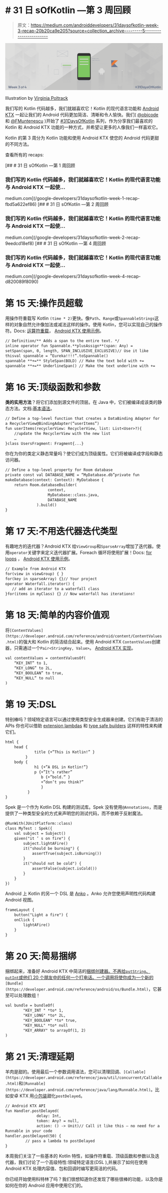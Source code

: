 # # 31 日 sOfKotlin —第 3 周回顾

> 原文：<https://medium.com/androiddevelopers/31daysofkotlin-week-3-recap-20b20ca9e205?source=collection_archive---------5----------------------->

![](img/4aaf6410f78be0e3a7a8e091ef0b2cbd.png)

Illustration by [Virginia Poltrack](https://twitter.com/VPoltrack)

我们写的 Kotlin 代码越多，我们就越喜欢它！Kotlin 的现代语言功能和 [Android KTX](https://github.com/android/android-ktx) 一起让我们的 Android 代码更加简洁、清晰和令人愉快。我们( [@objcode](https://twitter.com/objcode) 和 [@FMuntenescu](https://twitter.com/FMuntenescu) )开始了 [#31DaysOfKotlin](https://twitter.com/search?q=%2331DaysOfKotlin) 系列，作为分享我们最喜欢的 Kotlin 和 Android KTX 功能的一种方式，并希望让更多的人像我们一样喜欢它。

Kotlin 的第 3 周分为 Kotlin 功能和使用 Android KTX 使您的 Android 代码更甜的不同方法。

查看所有的 recaps:

[](/google-developers/31daysofkotlin-week-1-recap-fbd5a622ef86) [## # 31 日 sOfKotlin —第 1 周回顾

### 我们写的 Kotlin 代码越多，我们就越喜欢它！Kotlin 的现代语言功能与 Android KTX 一起使…

medium.com](/google-developers/31daysofkotlin-week-1-recap-fbd5a622ef86) [](/google-developers/31daysofkotlin-week-2-recap-9eedcd18ef8) [## # 31 日 sOfKotlin —第 2 周回顾

### 我们写的 Kotlin 代码越多，我们就越喜欢它！Kotlin 的现代语言功能与 Android KTX 一起使…

medium.com](/google-developers/31daysofkotlin-week-2-recap-9eedcd18ef8) [](/google-developers/31daysofkotlin-week-4-recap-d820089f8090) [## # 31 日 sOfKotlin —第 4 周回顾

### 我们写的 Kotlin 代码越多，我们就越喜欢它！Kotlin 的现代语言功能与 Android KTX 一起使…

medium.com](/google-developers/31daysofkotlin-week-4-recap-d820089f8090) 

# 第 15 天:操作员超载

用操作符重载写 Kotlin `(time * 2)`更快。像`Path`、`Range`或`SpannableStrings`这样的对象自然允许像加法或减法这样的操作。使用 Kotlin，您可以实现自己的操作符。Docs: [运算符重载](https://kotlinlang.org/docs/reference/operator-overloading.html#operator-overloading)， [Android KTX 使用示例](https://github.com/android/android-ktx/blob/master/src/main/java/androidx/core/text/SpannableString.kt#L32)。

```
// Definition/** Adds a span to the entire text. */
inline operator fun Spannable.**plusAssign**(span: Any) =
setSpan(span, 0, length, SPAN_INCLUSIVE_EXCLUSIVE)// Use it like thisval spannable = “Eureka!!!!”.toSpannable()
spannable **+=** StyleSpan(BOLD) // Make the text bold with +=
spannable **+=** UnderlineSpan() // Make the text underline with +=
```

# 第 16 天:顶级函数和参数

**类的实用方法**？将它们添加到源文件的顶层。在 Java 中，它们被编译成该类的静态方法。文档:[基本语法](https://kotlinlang.org/docs/reference/basic-syntax.html)。

```
// Define a top-level function that creates a DataBinding Adapter for a RecyclerView@BindingAdapter(“userItems”)
fun userItems(recyclerView: RecyclerView, list: List<User>?){
    //update the RecyclerView with the new list
    …
}class UsersFragment: Fragment{...}
```

你在为你的类定义静态常量吗？使它们成为顶级属性。它们将被编译成字段和静态访问器。

```
// Define a top-level property for Room database
private const val DATABASE_NAME = “MyDatabase.db”private fun makeDatabase(context: Context): MyDatabase {
    return Room.databaseBuilder(
                   context,
                   MyDatabase::class.java,
                   DATABASE_NAME
              ).build()
}
```

# 第 17 天:不用迭代器迭代类型

有趣地方的迭代器？Android KTX 给`ViewGroup`和`SparseArray`增加了迭代器。使用`operator`关键字来定义迭代器扩展。Foreach 循环将使用扩展！Docs: [for loops](https://kotlinlang.org/docs/reference/control-flow.html#for-loops) ， [Android KTX 使用示例](https://github.com/android/android-ktx/blob/master/src/main/java/androidx/core/view/ViewGroup.kt#L66)。

```
// Example from Android KTX
for(view in viewGroup) { }
for(key in sparseArray) {}// Your project
operator Waterfall.iterator() {
   // add an iterator to a waterfall class
}for(items in myClass) {} // Now waterfall has iterations!
```

# 第 18 天:简单的内容价值观

将`[ContentValues](https://developer.android.com/reference/android/content/ContentValues.html)`的强大和 Kotlin 的简洁结合起来。使用 Android KTX `ContentValues`创建器，只需通过一个`Pair<StringKey, Value>`。 [Android KTX 实现](https://github.com/android/android-ktx/blob/master/src/main/java/androidx/core/content/ContentValues.kt#L21)。

```
val contentValues = contentValuesOf(
    “KEY_INT” to 1,
    “KEY_LONG” to 2L,
    “KEY_BOOLEAN” to true,
    “KEY_NULL” to null
)
```

# 第 19 天:DSL

特别棒吗？领域特定语言可以通过使用类型安全生成器来创建。它们有助于清洁的 APIs 你也可以借助 [extension lambdas](https://kotlinlang.org/docs/reference/lambdas.html#function-literals-with-receiver) 和 [type safe builders](https://kotlinlang.org/docs/reference/type-safe-builders.html) 这样的特性来构建它们。

```
html {
    head {
             title {+”This is Kotlin!” }
         }
    body {
             h1 {+”A DSL in Kotlin!”}
             p {+”It’s rather”
                b {+”bold.” }
                +”don’t you think?”
                }
          }
}
```

Spek 是一个作为 Kotlin DSL 构建的测试库。Spek 没有使用`@Annotations`，而是提供了一种类型安全的方式来声明您的测试代码，而不依赖于反射魔法。

```
@RunWith(JUnitPlatform::class)
class MyTest : Spek({
    val subject = Subject()
    given("it ’ s on fire") {
        subject.lightAFire()
        it("should be burning") {
            assertTrue(subject.isBurning())
        }
        it("should not be cold") {
            assertFalse(subject.isCold())
        }
    }
})
```

Android 上 Kotlin 的另一个 DSL 是 [Anko](https://github.com/Kotlin/anko) 。Anko 允许您使用声明性代码构建 Android 视图。

```
frameLayout {
    button("Light a fire") {
    onClick {
        lightAFire()
    }
}
```

# 第 20 天:简易捆绑

捆绑起来，准备好 Android KTX 中简洁的[捆绑创建器。不再给`putString`、`putInt`或他们 20 个朋友中的任何一个打电话。一个调用将使你成为一个新的](https://github.com/android/android-ktx/blob/master/src/main/java/androidx/core/os/Bundle.kt#L27)`[Bundle](https://developer.android.com/reference/android/os/Bundle.html)`，它甚至可以处理数组！

```
val bundle = bundleOf(
        "KEY_INT " *to* 1,
        "KEY_LONG" *to* 2L,
        "KEY_BOOLEAN" *to* true,
        "KEY_NULL" *to* null
        "KEY_ARRAY" to arrayOf(1, 2)
)
```

# 第 21 天:清理延期

羊肉是甜的。使用最后一个参数调用语法，您可以清理回调、`[Callable](https://developer.android.com/reference/java/util/concurrent/Callable.html)`和`[Runnable](https://developer.android.com/reference/java/lang/Runnable.html)`。比如安卓 KTX 用[小包装](https://github.com/android/android-ktx/blob/master/src/main/java/androidx/core/os/Handler.kt#L38)甜化`postDelayed`。

```
// Android KTX API
fun Handler.postDelayed(
              delay: Int, 
              token: Any? = null,  
              action: () -> Unit)// Call it like this — no need for a Runnable in your code
handler.postDelayed(50) {
         // pass a lambda to postDelayed
}
```

本周我们关注了一些基本的 Kotlin 特性，如操作符重载、顶级函数和参数以及迭代器，我们讨论了一个高级特性:领域特定语言(DSL ),并展示了如何在使用 Android KTX 处理内容值、包和回调时编写更简洁的代码。

你已经开始使用科特林了吗？我们很想知道你还发现了哪些很棒的功能，以及你是如何在你的 Android 应用中使用它们的。